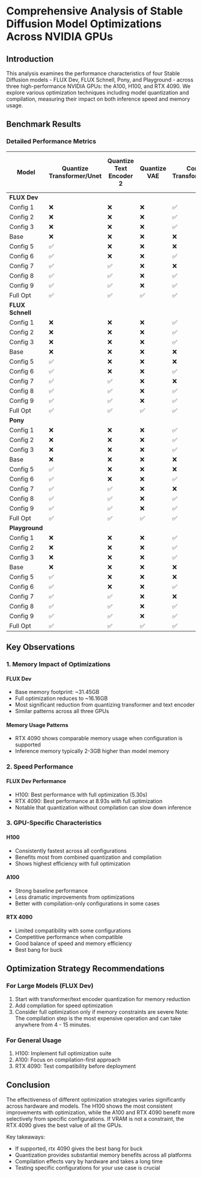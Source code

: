 # Comprehensive Analysis of Stable Diffusion Model Optimizations Across NVIDIA GPUs

## Introduction

This analysis examines the performance characteristics of four Stable Diffusion models - FLUX Dev, FLUX Schnell, Pony, and Playground - across three high-performance NVIDIA GPUs: the A100, H100, and RTX 4090. We explore various optimization techniques including model quantization and compilation, measuring their impact on both inference speed and memory usage.

## Benchmark Results

### Detailed Performance Metrics

| Model | Quantize Transformer/Unet | Quantize Text Encoder 2 | Quantize VAE | Compile Transformer/Unet | Compile Text Encoder 2 | Compile VAE | A100 (s) | RTX 4090 (s) | H100 (s) | Model Memory A100 (GB) | Model Memory RTX 4090 (GB) | Model Memory H100 (GB) | Inference Memory A100 (GB) | Inference Memory RTX 4090 (GB) | Inference Memory H100 (GB) |
|-------|---------------------------|------------------------|--------------|------------------------|---------------------|-------------|-----------|--------------|-----------|---------------------|------------------------|---------------------|--------------------------|-------------------------------|--------------------------|
| **FLUX Dev** |||||||||||||||||
| Config 1 | ❌ | ❌ | ❌ | ✅ | ❌ | ❌ | 11.32 | null | 6.93 | 31.45 | null | 31.47 | 33.83 | null | 33.85 |
| Config 2 | ❌ | ❌ | ❌ | ✅ | ❌ | ✅ | 11.20 | null | 6.86 | 31.45 | null | 31.47 | 31.66 | null | 31.68 |
| Config 3 | ❌ | ❌ | ❌ | ✅ | ✅ | ✅ | 11.22 | null | 6.86 | 31.45 | null | 31.47 | 31.46 | null | 31.48 |
| Base | ❌ | ❌ | ❌ | ❌ | ❌ | ❌ | 15.43 | null | 10.32 | 31.44 | null | 31.44 | 33.83 | null | 33.85 |
| Config 5 | ✅ | ❌ | ❌ | ❌ | ❌ | ❌ | 18.57 | 16.98 | 12.20 | 20.39 | 20.47 | 20.47 | 22.78 | 22.48 | 22.86 |
| Config 6 | ✅ | ❌ | ❌ | ✅ | ❌ | ❌ | 12.18 | null | 5.59 | 20.39 | null | 20.47 | 22.78 | null | 22.86 |
| Config 7 | ✅ | ✅ | ❌ | ❌ | ❌ | ❌ | 18.60 | 16.99 | 12.30 | 16.09 | 16.16 | 16.17 | 18.47 | 18.17 | 18.55 |
| Config 8 | ✅ | ✅ | ❌ | ✅ | ❌ | ❌ | 12.19 | 9.01 | 5.46 | 16.09 | 16.16 | 16.17 | 18.47 | 18.17 | 18.55 |
| Config 9 | ✅ | ✅ | ❌ | ✅ | ❌ | ✅ | 12.13 | null | 5.43 | 16.09 | null | 16.17 | 16.30 | null | 16.38 |
| Full Opt | ✅ | ✅ | ✅ | ✅ | ✅ | ✅ | 12.09 | 8.93 | 5.30 | 16.09 | 16.16 | 16.16 | 16.11 | 16.18 | 16.18 |
| **FLUX Schnell** |||||||||||||||||
| Config 1 | ❌ | ❌ | ❌ | ✅ | ❌ | ❌ | 1.97 | null | 1.42 | 31.43 | null | 31.45 | 33.81 | null | 33.83 |
| Config 2 | ❌ | ❌ | ❌ | ✅ | ❌ | ✅ | 1.95 | null | 1.31 | 31.43 | null | 31.45 | 31.49 | null | 31.51 |
| Config 3 | ❌ | ❌ | ❌ | ✅ | ✅ | ✅ | 1.89 | null | 1.29 | 31.43 | null | 31.45 | 31.44 | null | 31.47 |
| Base | ❌ | ❌ | ❌ | ❌ | ❌ | ❌ | 2.54 | null | 1.88 | 31.42 | null | 31.42 | 33.81 | null | 33.83 |
| Config 5 | ✅ | ❌ | ❌ | ❌ | ❌ | ❌ | 2.99 | 2.64 | 2.19 | 20.38 | 20.46 | 20.50 | 22.76 | 22.47 | 22.88 |
| Config 6 | ✅ | ❌ | ❌ | ✅ | ❌ | ❌ | 2.09 | null | 1.24 | 20.38 | null | 20.50 | 22.76 | null | 22.88 |
| Config 7 | ✅ | ✅ | ❌ | ❌ | ❌ | ❌ | 2.99 | 2.65 | 2.25 | 16.08 | 16.15 | 16.19 | 18.46 | 18.16 | 18.57 |
| Config 8 | ✅ | ✅ | ❌ | ✅ | ❌ | ❌ | 2.12 | 1.60 | 1.25 | 16.08 | 16.15 | 16.19 | 18.46 | 18.16 | 18.57 |
| Config 9 | ✅ | ✅ | ❌ | ✅ | ❌ | ✅ | 2.04 | null | 1.17 | 16.08 | null | 16.19 | 16.19 | null | 16.25 |
| Full Opt | ✅ | ✅ | ✅ | ✅ | ✅ | ✅ | 2.04 | 1.51 | 1.24 | 16.08 | 16.15 | 16.19 | 16.09 | 16.17 | 16.20 |
| **Pony** |||||||||||||||||
| Config 1 | ❌ | ❌ | ❌ | ✅ | ❌ | ❌ | 2.81 | 2.85 | 2.10 | 6.58 | 6.58 | 6.60 | 8.96 | 8.96 | 8.98 |
| Config 2 | ❌ | ❌ | ❌ | ✅ | ❌ | ✅ | 2.72 | 2.86 | 1.95 | 6.58 | 6.58 | 6.60 | 6.59 | 6.60 | 6.61 |
| Config 3 | ❌ | ❌ | ❌ | ✅ | ✅ | ✅ | 2.73 | 2.80 | 2.18 | 6.58 | 6.58 | 6.60 | 6.59 | 6.60 | 6.61 |
| Base | ❌ | ❌ | ❌ | ❌ | ❌ | ❌ | 3.29 | 3.18 | 2.49 | 6.57 | 6.57 | 6.57 | 8.95 | 8.96 | 8.98 |
| Config 5 | ✅ | ❌ | ❌ | ❌ | ❌ | ❌ | 4.30 | 4.58 | 9.10 | 4.48 | 4.49 | 4.49 | 6.86 | 6.87 | 6.87 |
| Config 6 | ✅ | ❌ | ❌ | ✅ | ❌ | ❌ | 3.17 | 2.40 | 1.94 | 4.50 | 4.50 | 4.49 | 6.87 | 6.87 | 6.87 |
| Config 7 | ✅ | ✅ | ❌ | ❌ | ❌ | ❌ | 4.26 | 4.62 | 9.25 | 3.91 | 3.91 | 3.91 | 6.29 | 6.28 | 6.29 |
| Config 8 | ✅ | ✅ | ❌ | ✅ | ❌ | ❌ | 3.20 | 2.44 | 1.98 | 3.91 | 3.90 | 3.91 | 6.29 | 6.28 | 6.28 |
| Config 9 | ✅ | ✅ | ❌ | ✅ | ❌ | ✅ | 3.09 | 2.35 | 1.90 | 3.91 | 3.89 | 3.90 | 3.93 | 3.91 | 3.92 |
| Full Opt | ✅ | ✅ | ✅ | ✅ | ✅ | ✅ | 3.06 | 2.31 | 1.83 | 3.91 | 3.90 | 3.90 | 3.92 | 3.91 | 3.91 |
| **Playground** |||||||||||||||||
| Config 1 | ❌ | ❌ | ❌ | ✅ | ❌ | ❌ | 2.74 | 2.83 | 2.06 | 6.58 | 6.58 | 6.60 | 8.96 | 8.96 | 8.98 |
| Config 2 | ❌ | ❌ | ❌ | ✅ | ❌ | ✅ | 2.67 | 2.78 | 1.89 | 6.58 | 6.58 | 6.60 | 6.59 | 6.59 | 6.61 |
| Config 3 | ❌ | ❌ | ❌ | ✅ | ✅ | ✅ | 2.69 | 2.77 | 1.90 | 6.58 | 6.58 | 6.60 | 6.59 | 6.59 | 6.61 |
| Base | ❌ | ❌ | ❌ | ❌ | ❌ | ❌ | 3.19 | 3.11 | 2.43 | 6.57 | 6.57 | 6.57 | 8.96 | 8.96 | 8.98 |
| Config 5 | ✅ | ❌ | ❌ | ❌ | ❌ | ❌ | 4.17 | 4.50 | 9.29 | 4.49 | 4.48 | 4.49 | 6.87 | 6.86 | 6.87 |
| Config 6 | ✅ | ❌ | ❌ | ✅ | ❌ | ❌ | 3.10 | 2.34 | 1.87 | 4.49 | 4.48 | 4.49 | 6.87 | 6.86 | 6.87 |
| Config 7 | ✅ | ✅ | ❌ | ❌ | ❌ | ❌ | 4.24 | 4.56 | 9.30 | 3.91 | 3.89 | 3.91 | 6.29 | 6.27 | 6.29 |
| Config 8 | ✅ | ✅ | ❌ | ✅ | ❌ | ❌ | 3.13 | 2.36 | 1.95 | 3.91 | 3.89 | 3.91 | 6.29 | 6.27 | 6.29 |
| Config 9 | ✅ | ✅ | ❌ | ✅ | ❌ | ✅ | 3.06 | 2.31 | 1.98 | 3.90 | 3.89 | 3.91 | 3.92 | 3.91 | 3.92 |
| Full Opt | ✅ | ✅ | ✅ | ✅ | ✅ | ✅ | 3.01 | 2.31 | 1.87 | 3.90 | 3.89 | 3.91 | 3.92 | 3.90 | 3.92 |


## Key Observations

### 1. Memory Impact of Optimizations

#### FLUX Dev
- Base memory footprint: ~31.45GB
- Full optimization reduces to ~16.16GB
- Most significant reduction from quantizing transformer and text encoder
- Similar patterns across all three GPUs

#### Memory Usage Patterns
- RTX 4090 shows comparable memory usage when configuration is supported
- Inference memory typically 2-3GB higher than model memory

### 2. Speed Performance

#### FLUX Dev Performance
- H100: Best performance with full optimization (5.30s)
- RTX 4090: Best performance at 8.93s with full optimization
- Notable that quantization without compilation can slow down inference

### 3. GPU-Specific Characteristics

#### H100
- Consistently fastest across all configurations
- Benefits most from combined quantization and compilation
- Shows highest efficiency with full optimization

#### A100
- Strong baseline performance
- Less dramatic improvements from optimizations
- Better with compilation-only configurations in some cases

#### RTX 4090
- Limited compatibility with some configurations
- Competitive performance when compatible
- Good balance of speed and memory efficiency
- Best bang for buck

## Optimization Strategy Recommendations

### For Large Models (FLUX Dev)
1. Start with transformer/text encoder quantization for memory reduction
2. Add compilation for speed optimization
3. Consider full optimization only if memory constraints are severe
Note: The compilation step is the most expensive operation and can take anywhere from 4 - 15 minutes.

### For General Usage
1. H100: Implement full optimization suite
2. A100: Focus on compilation-first approach
3. RTX 4090: Test compatibility before deployment

## Conclusion

The effectiveness of different optimization strategies varies significantly across hardware and models. The H100 shows the most consistent improvements with optimization, while the A100 and RTX 4090 benefit more selectively from specific configurations. If VRAM is not a constraint, the RTX 4090 gives the best value of all the GPUs.

Key takeaways:
- If supported, rtx 4090 gives the best bang for buck
- Quantization provides substantial memory benefits across all platforms
- Compilation effects vary by hardware and takes a long time
- Testing specific configurations for your use case is crucial
